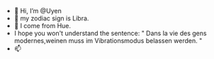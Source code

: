 - 👋 Hi, I’m @Uyen
- 👀 my zodiac sign is Libra.
- 🌱 I come from Hue.
- I hope you won't understand the sentence: " Dans la vie des gens modernes,weinen muss im Vibrationsmodus belassen werden. "
- 📫 

<!---
Uyen1210/Uyen1210 is a ✨ special ✨ repository because its `README.md` (this file) appears on your GitHub profile.
You can click the Preview link to take a look at your changes.
--->
